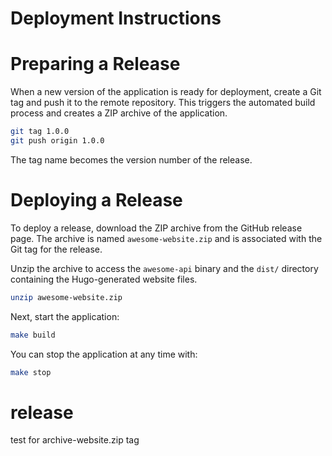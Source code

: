 # Deployment Instructions

# Preparing a Release

When a new version of the application is ready for deployment, create a Git tag and push it to the remote repository. This triggers the automated build process and creates a ZIP archive of the application.

```bash
git tag 1.0.0
git push origin 1.0.0
```

The tag name becomes the version number of the release.

# Deploying a Release

To deploy a release, download the ZIP archive from the GitHub release page. The archive is named `awesome-website.zip` and is associated with the Git tag for the release.

Unzip the archive to access the `awesome-api` binary and the `dist/` directory containing the Hugo-generated website files.

```bash
unzip awesome-website.zip
```

Next, start the application:

```bash
make build
```

You can stop the application at any time with:

```bash
make stop
```

# release

test for archive-website.zip tag
